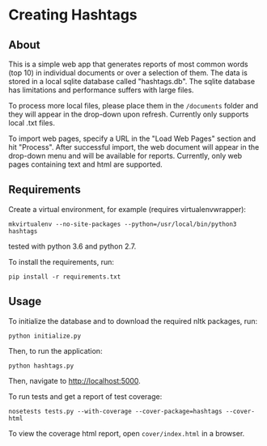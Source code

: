 # Creating Hashtags

## About

This is a simple web app that generates reports of most common words (top 10) in individual documents or over a selection of them. The data is stored in a local sqlite database called "hashtags.db". The sqlite database has limitations and performance suffers with large files.

To process more local files, please place them in the `/documents` folder and they will appear in the drop-down upon refresh. Currently only supports local .txt files.

To import web pages, specify a URL in the "Load Web Pages" section and hit "Process". After successful import, the web document will appear in the drop-down menu and will be available for reports. Currently, only web pages containing text and html are supported.

## Requirements

Create a virtual environment, for example (requires virtualenvwrapper):

```
mkvirtualenv --no-site-packages --python=/usr/local/bin/python3 hashtags
```

tested with python 3.6 and python 2.7.

To install the requirements, run:

```
pip install -r requirements.txt
```

## Usage

To initialize the database and to download the required nltk packages, run:

```
python initialize.py
```

Then, to run the application:

```
python hashtags.py
```

Then, navigate to <http://localhost:5000>.

To run tests and get a report of test coverage:

```
nosetests tests.py --with-coverage --cover-package=hashtags --cover-html
```

To view the coverage html report, open `cover/index.html` in a browser.
